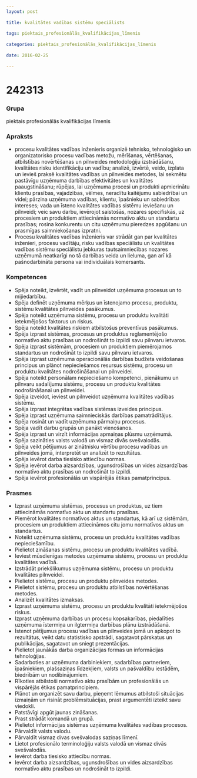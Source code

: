 ```yaml
---
layout: post
    
title: kvalitātes vadības sistēmu speciālists
    
tags: piektais_profesionālās_kvalifikācijas_līmenis
    
categories: piektais_profesionālās_kvalifikācijas_līmenis
    
date: 2016-02-25
    
---
```

# 242313

### Grupa
piektais profesionālās kvalifikācijas līmenis

### Apraksts

* procesu kvalitātes vadības inženieris organizē tehnisko, tehnoloģisko un organizatorisko procesu vadības metožu, mērīšanas, vērtēšanas, atbilstības novērtēšanas un pilnveides metodoloģiju izstrādāšanu, kvalitātes risku identifikāciju un vadību; analizē, izvērtē, veido, izplata un ievieš praksē kvalitātes vadības un pilnveides metodes, lai sekmētu pastāvīgu uzņēmuma darbības efektivitātes un kvalitātes paaugstināšanu; rūpējas, lai uzņēmuma procesi un produkti apmierinātu klientu prasības, vajadzības, vēlmes, neradītu kaitējumu sabiedrībai un videi; pārzina uzņēmuma vadības, klientu, īpašnieku un sabiedrības intereses; vada un īsteno kvalitātes vadības sistēmu ieviešanu un pilnveidi; veic savu darbu, ievērojot saistošās, nozares specifiskās, uz procesiem un produktiem attiecināmās normatīvo aktu un standartu prasības; rosina konkurentu un citu uzņēmumu pieredzes apgūšanu un prasmīgas saimniekošanas izpratni.
* Procesu kvalitātes vadības inženieris var strādāt gan par kvalitātes inženieri, procesu vadītāju, risku vadības speciālistu un kvalitātes vadības sistēmu speciālistu jebkuras tautsaimniecības nozares uzņēmumā neatkarīgi no tā darbības veida un lieluma, gan arī kā pašnodarbināta persona vai individuālais komersants.

### Kompetences

* Spēja noteikt, izvērtēt, vadīt un pilnveidot uzņēmuma procesus un to mijiedarbību.
* Spēja definēt uzņēmuma mērķus un īstenojamo procesu, produktu, sistēmu kvalitātes pilnveides pasākumus.
* Spēja noteikt uzņēmuma sistēmu, procesu un produktu kvalitāti ietekmējošos faktorus un riskus.
* Spēja noteikt kvalitātes riskiem atbilstošus preventīvus pasākumus.
* Spēja izprast sistēmas, procesus un produktus reglamentējošo normatīvo aktu prasības un nodrošināt to izpildi savu pilnvaru ietvaros.
* Spēja izprast sistēmām, procesiem un produktiem piemērojamos standartus un nodrošināt to izpildi savu pilnvaru ietvaros.
* Spēja izprast uzņēmuma operacionālās darbības budžeta veidošanas principus un plānot nepieciešamos resursus sistēmu, procesu un produktu kvalitātes nodrošināšanai un pilnveidei.
* Spēja noteikt personālam nepieciešamo kompetenci, pienākumu un pilnvaru sadalījumu sistēmu, procesu un produktu kvalitātes nodrošināšanai un pilnveidei.
* Spēja izveidot, ieviest un pilnveidot uzņēmuma kvalitātes vadības sistēmu.
* Spēja izprast integrētas vadības sistēmas izveides principus.
* Spēja izprast uzņēmuma saimnieciskās darbības pamatrādītājus.
* Spēja rosināt un vadīt uzņēmuma pārmaiņu procesus.
* Spēja vadīt darbu grupās un panākt vienošanos.
* Spēja izprast un virzīt informācijas apmaiņas plūsmu uzņēmumā.
* Spēja sazināties valsts valodā un vismaz divās svešvalodās.
* Spēja veikt pētījumus ar zinātnisku vērtību procesu vadības un pilnveides jomā, interpretēt un analizēt to rezultātus.
* Spēja ievērot darba tiesisko attiecību normas.
* Spēja ievērot darba aizsardzības, ugunsdrošības un vides aizsardzības normatīvo aktu prasības un nodrošināt to izpildi.
* Spēja ievērot profesionālās un vispārējās ētikas pamatprincipus.

### Prasmes 
* Izprast uzņēmuma sistēmas, procesus un produktus, uz tiem attiecināmās normatīvo aktu un standartu prasības.
* Piemērot kvalitātes normatīvos aktus un standartus, kā arī uz sistēmām, procesiem un produktiem attiecināmos citu jomu normatīvos aktus un standartus.
* Noteikt uzņēmuma sistēmu, procesu un produktu kvalitātes vadības nepieciešamību.
* Pielietot zināšanas sistēmu, procesu un produktu kvalitātes vadībā.
* Ieviest mūsdienīgas metodes uzņēmuma sistēmu, procesu un produktu kvalitātes vadībā.
* Izstrādāt priekšlikumus uzņēmuma sistēmu, procesu un produktu kvalitātes pilnveidei.
* Pielietot sistēmu, procesu un produktu pilnveides metodes.
* Pielietot sistēmu, procesu un produktu atbilstības novērtēšanas metodes.
* Analizēt kvalitātes izmaksas.
* Izprast uzņēmuma sistēmu, procesu un produktu kvalitāti ietekmējošos riskus.
* Izprast uzņēmuma darbības un procesu kopsakarības, piedalīties uzņēmuma īstermiņa un ilgtermiņa darbības plānu izstrādāšanā.
* Īstenot pētījumus procesu vadības un pilnveides jomā un apkopot to rezultātus, veikt datu statistisko apstrādi, sagatavot pārskatus un publikācijas, sagatavot un sniegt prezentācijas.
* Pielietot jaunākās darba organizācijas formas un informācijas tehnoloģijas.
* Sadarboties ar uzņēmuma darbiniekiem, sadarbības partneriem, īpašniekiem, plašsaziņas līdzekļiem, valsts un pašvaldību iestādēm, biedrībām un nodibinājumiem.
* Rīkoties atbilstoši normatīvo aktu prasībām un profesionālās un vispārējās ētikas pamatprincipiem.
* Plānot un organizēt savu darbu, pieņemt lēmumus atbilstoši situācijas izmaiņām un risināt problēmsituācijas, prast argumentēti izteikt savu viedokli.
* Patstāvīgi apgūt jaunas zināšanas.
* Prast strādāt komandā un grupā.
* Pielietot informācijas sistēmas uzņēmuma kvalitātes vadības procesos.
* Pārvaldīt valsts valodu.
* Pārvaldīt vismaz divas svešvalodas saziņas līmenī.
* Lietot profesionālo terminoloģiju valsts valodā un vismaz divās svešvalodās.
* Ievērot darba tiesisko attiecību normas.
* Ievērot darba aizsardzības, ugunsdrošības un vides aizsardzības normatīvo aktu prasības un nodrošināt to izpildi.